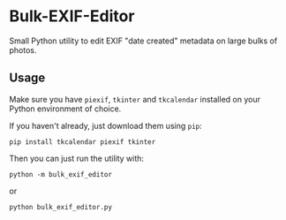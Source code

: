 # Bulk-EXIF-Editor
Small Python utility to edit EXIF "date created" metadata on large bulks of photos.

## Usage

Make sure you have `piexif`, `tkinter` and `tkcalendar` installed on your Python environment of choice.

If you haven't already, just download them using `pip`:
```shell
pip install tkcalendar piexif tkinter
```

Then you can just run the utility with:
```
python -m bulk_exif_editor
```
or
```
python bulk_exif_editor.py
```
